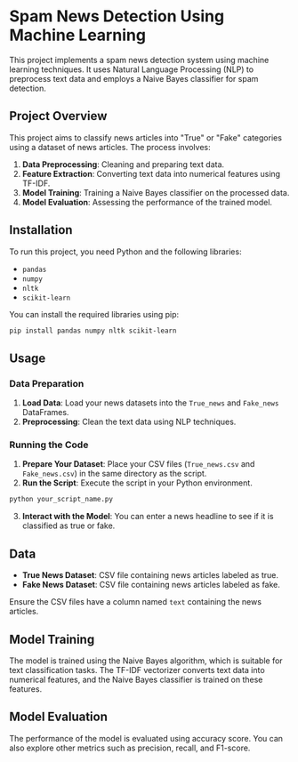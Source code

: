 # Spam News Detection Using Machine Learning

This project implements a spam news detection system using machine learning techniques. It uses Natural Language Processing (NLP) to preprocess text data and employs a Naive Bayes classifier for spam detection.

## Project Overview

This project aims to classify news articles into "True" or "Fake" categories using a dataset of news articles. The process involves:
1. **Data Preprocessing**: Cleaning and preparing text data.
2. **Feature Extraction**: Converting text data into numerical features using TF-IDF.
3. **Model Training**: Training a Naive Bayes classifier on the processed data.
4. **Model Evaluation**: Assessing the performance of the trained model.

## Installation

To run this project, you need Python and the following libraries:

- `pandas`
- `numpy`
- `nltk`
- `scikit-learn`

You can install the required libraries using pip:

```bash
pip install pandas numpy nltk scikit-learn
```

## Usage

### Data Preparation

1. **Load Data**: Load your news datasets into the `True_news` and `Fake_news` DataFrames.
2. **Preprocessing**: Clean the text data using NLP techniques.

### Running the Code

1. **Prepare Your Dataset**: Place your CSV files (`True_news.csv` and `Fake_news.csv`) in the same directory as the script.
2. **Run the Script**: Execute the script in your Python environment.

```bash
python your_script_name.py
```

3. **Interact with the Model**: You can enter a news headline to see if it is classified as true or fake.

## Data

- **True News Dataset**: CSV file containing news articles labeled as true.
- **Fake News Dataset**: CSV file containing news articles labeled as fake.

Ensure the CSV files have a column named `text` containing the news articles.

## Model Training

The model is trained using the Naive Bayes algorithm, which is suitable for text classification tasks. The TF-IDF vectorizer converts text data into numerical features, and the Naive Bayes classifier is trained on these features.

## Model Evaluation

The performance of the model is evaluated using accuracy score. You can also explore other metrics such as precision, recall, and F1-score.
